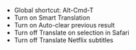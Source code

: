 * Global shortcut: Alt-Cmd-T
* Turn on Smart Translation
* Turn on Auto-clear previous result
* Turn off Translate on selection in Safari
* Turn off Translate Netflix subtitles
